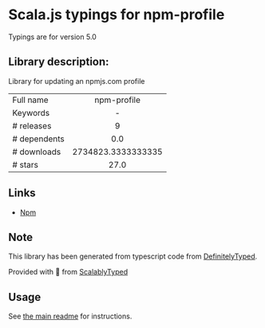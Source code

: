 
# Scala.js typings for npm-profile

Typings are for version 5.0

## Library description:
Library for updating an npmjs.com profile

|                    |                 |
| ------------------ | :-------------: |
| Full name          | npm-profile |
| Keywords           | - |
| # releases         | 9 |
| # dependents       | 0.0 |
| # downloads        | 2734823.3333333335 |
| # stars            | 27.0 |

## Links
- [Npm](https://www.npmjs.com/package/npm-profile)
    


## Note
This library has been generated from typescript code from [DefinitelyTyped](https://definitelytyped.org).

Provided with :purple_heart: from [ScalablyTyped](https://github.com/oyvindberg/ScalablyTyped)

## Usage
See [the main readme](../../readme.md) for instructions.


